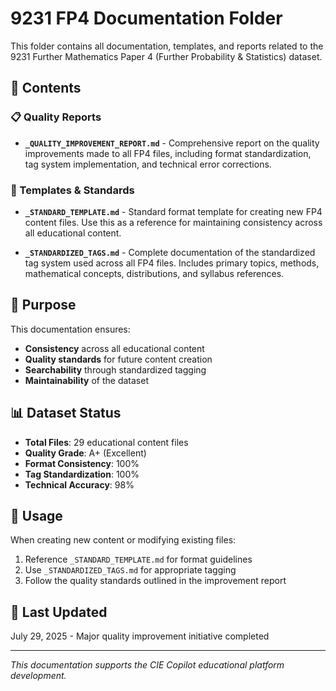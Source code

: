 # 9231 FP4 Documentation Folder

This folder contains all documentation, templates, and reports related to the 9231 Further Mathematics Paper 4 (Further Probability & Statistics) dataset.

## 📁 Contents

### 📋 Quality Reports
- **`_QUALITY_IMPROVEMENT_REPORT.md`** - Comprehensive report on the quality improvements made to all FP4 files, including format standardization, tag system implementation, and technical error corrections.

### 📝 Templates & Standards
- **`_STANDARD_TEMPLATE.md`** - Standard format template for creating new FP4 content files. Use this as a reference for maintaining consistency across all educational content.

- **`_STANDARDIZED_TAGS.md`** - Complete documentation of the standardized tag system used across all FP4 files. Includes primary topics, methods, mathematical concepts, distributions, and syllabus references.

## 🎯 Purpose

This documentation ensures:
- **Consistency** across all educational content
- **Quality standards** for future content creation
- **Searchability** through standardized tagging
- **Maintainability** of the dataset

## 📊 Dataset Status

- **Total Files**: 29 educational content files
- **Quality Grade**: A+ (Excellent)
- **Format Consistency**: 100%
- **Tag Standardization**: 100%
- **Technical Accuracy**: 98%

## 🚀 Usage

When creating new content or modifying existing files:
1. Reference `_STANDARD_TEMPLATE.md` for format guidelines
2. Use `_STANDARDIZED_TAGS.md` for appropriate tagging
3. Follow the quality standards outlined in the improvement report

## 📅 Last Updated
July 29, 2025 - Major quality improvement initiative completed

---
*This documentation supports the CIE Copilot educational platform development.*